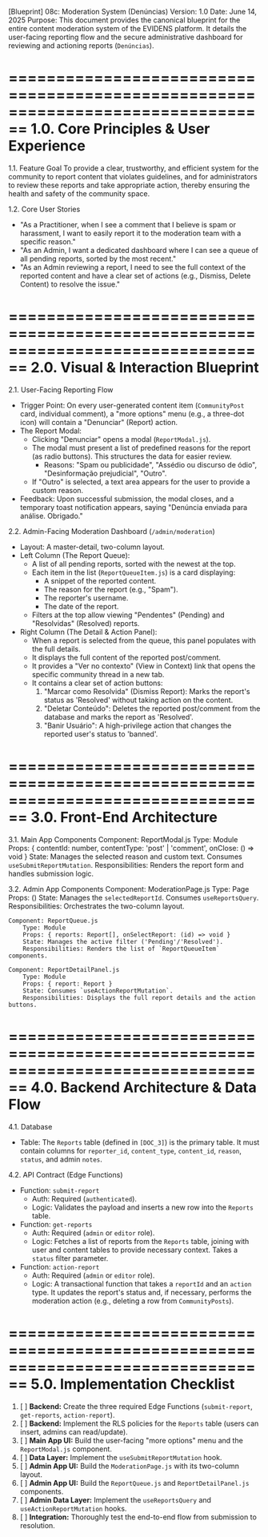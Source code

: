 [Blueprint] 08c: Moderation System (Denúncias)
Version: 1.0
Date: June 14, 2025
Purpose: This document provides the canonical blueprint for the entire content moderation system of the EVIDENS platform. It details the user-facing reporting flow and the secure administrative dashboard for reviewing and actioning reports (`Denúncias`).

================================================================================
1.0. Core Principles & User Experience
================================================================================

1.1. Feature Goal
To provide a clear, trustworthy, and efficient system for the community to report content that violates guidelines, and for administrators to review these reports and take appropriate action, thereby ensuring the health and safety of the community space.

1.2. Core User Stories

- "As a Practitioner, when I see a comment that I believe is spam or harassment, I want to easily report it to the moderation team with a specific reason."
- "As an Admin, I want a dedicated dashboard where I can see a queue of all pending reports, sorted by the most recent."
- "As an Admin reviewing a report, I need to see the full context of the reported content and have a clear set of actions (e.g., Dismiss, Delete Content) to resolve the issue."

================================================================================
2.0. Visual & Interaction Blueprint
================================================================================

2.1. User-Facing Reporting Flow

- Trigger Point: On every user-generated content item (`CommunityPost` card, individual comment), a "more options" menu (e.g., a three-dot icon) will contain a "Denunciar" (Report) action.
- The Report Modal:
  - Clicking "Denunciar" opens a modal (`ReportModal.js`).
  - The modal must present a list of predefined reasons for the report (as radio buttons). This structures the data for easier review.
    - Reasons: "Spam ou publicidade", "Assédio ou discurso de ódio", "Desinformação prejudicial", "Outro".
  - If "Outro" is selected, a text area appears for the user to provide a custom reason.
- Feedback: Upon successful submission, the modal closes, and a temporary toast notification appears, saying "Denúncia enviada para análise. Obrigado."

2.2. Admin-Facing Moderation Dashboard (`/admin/moderation`)

- Layout: A master-detail, two-column layout.
- Left Column (The Report Queue):
  - A list of all pending reports, sorted with the newest at the top.
  - Each item in the list (`ReportQueueItem.js`) is a card displaying:
    - A snippet of the reported content.
    - The reason for the report (e.g., "Spam").
    - The reporter's username.
    - The date of the report.
  - Filters at the top allow viewing "Pendentes" (Pending) and "Resolvidas" (Resolved) reports.
- Right Column (The Detail & Action Panel):
  - When a report is selected from the queue, this panel populates with the full details.
  - It displays the full content of the reported post/comment.
  - It provides a "Ver no contexto" (View in Context) link that opens the specific community thread in a new tab.
  - It contains a clear set of action buttons:
    1.  "Marcar como Resolvida" (Dismiss Report): Marks the report's status as 'Resolved' without taking action on the content.
    2.  "Deletar Conteúdo": Deletes the reported post/comment from the database and marks the report as 'Resolved'.
    3.  "Banir Usuário": A high-privilege action that changes the reported user's status to 'banned'.

================================================================================
3.0. Front-End Architecture
================================================================================

3.1. Main App Components
Component: ReportModal.js
Type: Module
Props: { contentId: number, contentType: 'post' | 'comment', onClose: () => void }
State: Manages the selected reason and custom text. Consumes `useSubmitReportMutation`.
Responsibilities: Renders the report form and handles submission logic.

3.2. Admin App Components
Component: ModerationPage.js
Type: Page
Props: ()
State: Manages the `selectedReportId`. Consumes `useReportsQuery`.
Responsibilities: Orchestrates the two-column layout.

    Component: ReportQueue.js
        Type: Module
        Props: { reports: Report[], onSelectReport: (id) => void }
        State: Manages the active filter ('Pending'/'Resolved').
        Responsibilities: Renders the list of `ReportQueueItem` components.

    Component: ReportDetailPanel.js
        Type: Module
        Props: { report: Report }
        State: Consumes `useActionReportMutation`.
        Responsibilities: Displays the full report details and the action buttons.

================================================================================
4.0. Backend Architecture & Data Flow
================================================================================

4.1. Database

- Table: The `Reports` table (defined in `[DOC_3]`) is the primary table. It must contain columns for `reporter_id`, `content_type`, `content_id`, `reason`, `status`, and admin `notes`.

4.2. API Contract (Edge Functions)

- Function: `submit-report`
  - Auth: Required (`authenticated`).
  - Logic: Validates the payload and inserts a new row into the `Reports` table.
- Function: `get-reports`
  - Auth: Required (`admin` or `editor` role).
  - Logic: Fetches a list of reports from the `Reports` table, joining with user and content tables to provide necessary context. Takes a `status` filter parameter.
- Function: `action-report`
  - Auth: Required (`admin` or `editor` role).
  - Logic: A transactional function that takes a `reportId` and an `action` type. It updates the report's status and, if necessary, performs the moderation action (e.g., deleting a row from `CommunityPosts`).

================================================================================
5.0. Implementation Checklist
================================================================================

1.  [ ] **Backend:** Create the three required Edge Functions (`submit-report`, `get-reports`, `action-report`).
2.  [ ] **Backend:** Implement the RLS policies for the `Reports` table (users can insert, admins can read/update).
3.  [ ] **Main App UI:** Build the user-facing "more options" menu and the `ReportModal.js` component.
4.  [ ] **Data Layer:** Implement the `useSubmitReportMutation` hook.
5.  [ ] **Admin App UI:** Build the `ModerationPage.js` with its two-column layout.
6.  [ ] **Admin App UI:** Build the `ReportQueue.js` and `ReportDetailPanel.js` components.
7.  [ ] **Admin Data Layer:** Implement the `useReportsQuery` and `useActionReportMutation` hooks.
8.  [ ] **Integration:** Thoroughly test the end-to-end flow from submission to resolution.
